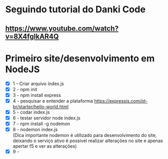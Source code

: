 # Seguindo tutorial do Danki Code
## https://www.youtube.com/watch?v=8X4fglkAR4Q

# Primeiro site/desenvolvimento em NodeJS


- [x] 1 - Criar arquivo index.js
- [x] 2 - npm init
- [x] 3 - npm install express
- [x] 4 - pesquisar e entender a plataforma https://expressjs.com/pt-br/starter/hello-world.html
- [x] 5 - codar index.js
- [x] 6 - testar servidor node index.js
- [x] 7 - npm install -g nodemon
- [x] 8 - nodemon index.js
    </br> (Dica importante nodemon é utilizado para desenvolvimento do site, deixando o serviço ativo é possível realizar alterações no site e apenas apertar f5 e ver as alterações)
- [x] 9 - 
